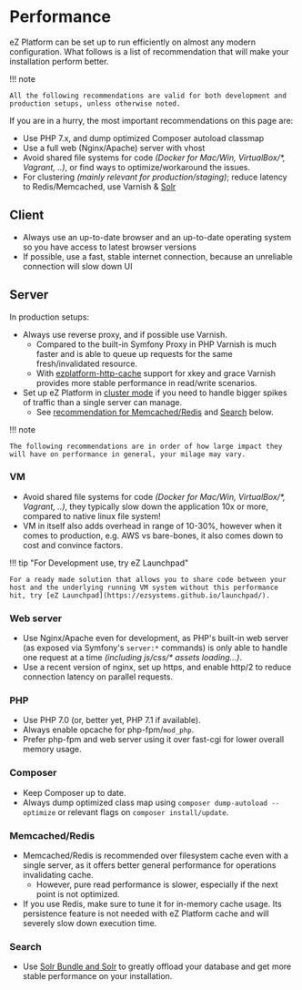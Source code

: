 # Performance

eZ Platform can be set up to run efficiently on almost any modern configuration.
What follows is a list of recommendation that will make your installation perform better.

!!! note

    All the following recommendations are valid for both development and production setups, unless otherwise noted.

If you are in a hurry, the most important recommendations on this page are:

- Use PHP 7.x, and dump optimized Composer autoload classmap
- Use a full web (Nginx/Apache) server with vhost
- Avoid shared file systems for code _(Docker for Mac/Win, VirtualBox/*, Vagrant, ..)_, or find ways to optimize/workaround the issues.
- For clustering _(mainly relevant for production/staging)_; reduce latency to Redis/Memcached, use Varnish & [Solr](solr.md)


## Client

- Always use an up-to-date browser and an up-to-date operating system so you have access to latest browser versions
- If possible, use a fast, stable internet connection, because an unreliable connection will slow down UI

## Server

In production setups:

- Always use reverse proxy, and if possible use Varnish.
    - Compared to the built-in Symfony Proxy in PHP Varnish is much faster and is able to queue up requests for the same fresh/invalidated resource.
    - With [ezplatform-http-cache](https://github.com/ezsystems/ezplatform-http-cache) support for xkey and grace Varnish provides more stable performance in read/write scenarios.
- Set up eZ Platform in [cluster mode](clustering.md) if you need to handle bigger spikes of traffic than a single server can manage.
    - See [recommendation for Memcached/Redis](#memcachedredis) and [Search](#search) below.

!!! note

    The following recommendations are in order of how large impact they will have on performance in general, your milage may vary.

### VM

- Avoid shared file systems for code _(Docker for Mac/Win, VirtualBox/*, Vagrant, ..)_, they typically slow down the application 10x or more, compared to native linux file system!
- VM in itself also adds overhead in range of 10-30%, however when it comes to production, e.g. AWS vs bare-bones, it also comes down to cost and convince factors.


!!! tip "For Development use, try eZ Launchpad"

    For a ready made solution that allows you to share code between your host and the underlying running VM system without this performance hit, try [eZ Launchpad](https://ezsystems.github.io/launchpad/).

### Web server

- Use Nginx/Apache even for development, as PHP's built-in web server (as exposed via Symfony's `server:*` commands) is only able to handle one request at a time _(including js/css/* assets loading...)_.
- Use a recent version of nginx, set up https, and enable http/2 to reduce connection latency on parallel requests.

### PHP

- Use PHP 7.0 (or, better yet, PHP 7.1 if available).
- Always enable opcache for php-fpm/`mod_php`.
- Prefer php-fpm and web server using it over fast-cgi for lower overall memory usage.

### Composer

- Keep Composer up to date.
- Always dump optimized class map using `composer dump-autoload --optimize` or relevant flags on `composer install/update`.

### Memcached/Redis

- Memcached/Redis is recommended over filesystem cache even with a single server, as it offers better general performance for operations invalidating cache.
    - However, pure read performance is slower, especially if the next point is not optimized.
- If you use Redis, make sure to tune it for in-memory cache usage. Its persistence feature is not needed with eZ Platform cache and will severely slow down execution time.

### Search

- Use [Solr Bundle and Solr](solr.md) to greatly offload your database and get more stable performance on your installation.
